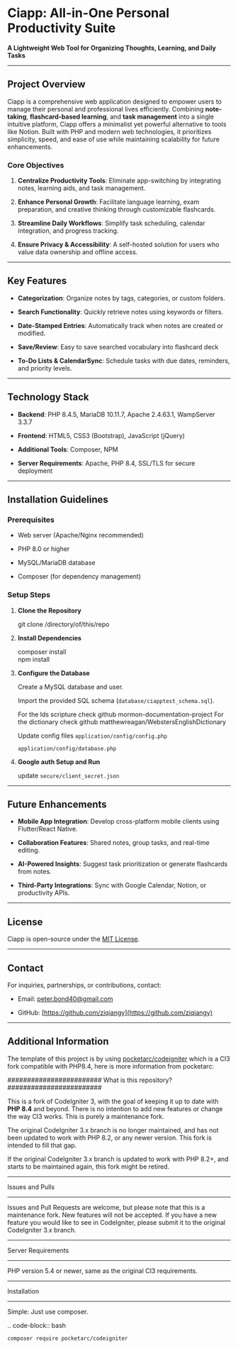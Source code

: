 # **Ciapp: All-in-One Personal Productivity Suite**

**A Lightweight Web Tool for Organizing Thoughts, Learning, and Daily Tasks**

---

## **Project Overview**

Ciapp is a comprehensive web application designed to empower
users to manage their personal and professional lives efficiently.
Combining **note-taking**, **flashcard-based
learning**, and **task management** into
a single intuitive platform, Ciapp offers a minimalist yet
powerful alternative to tools like Notion. Built with PHP and modern
web technologies, it prioritizes simplicity, speed, and ease of use
while maintaining scalability for future enhancements.

### **Core Objectives**

1. **Centralize Productivity
   Tools**: Eliminate app-switching by integrating notes,
   learning aids, and task management.

2. **Enhance Personal Growth**:
   Facilitate language learning, exam preparation, and creative
   thinking through customizable flashcards.

3. **Streamline Daily
   Workflows**: Simplify task scheduling, calendar integration,
   and progress tracking.

4. **Ensure Privacy &
   Accessibility**: A self-hosted solution for users who value
   data ownership and offline access.

---

## **Key Features**

- **Categorization**:
   Organize notes by tags, categories, or custom folders.

- **Search Functionality**:
   Quickly retrieve notes using keywords or filters.

- **Date-Stamped Entries**:
   Automatically track when notes are created or modified.

- **Save/Review**: 
  Easy to save searched vocabulary into flashcard deck

- **To-Do Lists & CalendarSync**: 
  Schedule tasks with due dates, reminders, and priority levels.

---

## **Technology Stack**

- **Backend**: PHP 8.4.5,
   MariaDB 10.11.7, Apache 2.4.63.1, WampServer 3.3.7

- **Frontend**: HTML5,
   CSS3 (Bootstrap), JavaScript (jQuery)

- **Additional Tools**:
   Composer, NPM

- **Server Requirements**:
   Apache, PHP 8.4, SSL/TLS for secure
   deployment

---

## **Installation Guidelines**

### **Prerequisites**

- Web server (Apache/Nginx
   recommended)

- PHP 8.0 or higher

- MySQL/MariaDB database

- Composer (for dependency
   management)

### **Setup Steps**

1. **Clone the Repository**
   
   git clone /directory/of/this/repo

2. **Install Dependencies**
   
   composer install  
   npm install

3. **Configure the Database**
   
   Create a MySQL database and user.
   
   Import the provided SQL schema
     (`database/ciapptest_schema.sql`).
   
   For the lds scripture check github mormon-documentation-project
   For the dictionary check github matthewreagan/WebstersEnglishDictionary
   
   Update config files
     `application/config/config.php`
   
     `application/config/database.php`

4. **Google auth Setup and Run**
   
   update `secure/client_secret.json`

---

## **Future Enhancements**

- **Mobile App Integration**:
   Develop cross-platform mobile clients using Flutter/React Native.

- **Collaboration Features**:
   Shared notes, group tasks, and real-time editing.

- **AI-Powered Insights**:
   Suggest task prioritization or generate flashcards from notes.

- **Third-Party Integrations**:
   Sync with Google Calendar, Notion, or productivity APIs.

---

## **License**

Ciapp is open-source under the [MIT License](https://chat.deepseek.com/a/chat/s/LICENSE.md).

---

## **Contact**

For inquiries, partnerships, or contributions, contact:  

- Email: peter.bond40@gmail.com

- GitHub: [https://github.com/ziqiangy](https://github.com/ziqiangy)

---

## **Additional Information**

The template of this project is by using [pocketarc/codeigniter](https://github.com/pocketarc/codeigniter) which is a CI3 fork compatible with PHP8.4, here is more information from pocketarc:

########################
What is this repository?
########################

This is a fork of CodeIgniter 3, with the goal of keeping it up to date with **PHP 8.4** and beyond. There is no intention to add new features or change the way CI3 works. This is purely a maintenance fork.

The original CodeIgniter 3.x branch is no longer maintained, and has not been updated to work with PHP 8.2, or any newer version. This fork is intended to fill that gap.

If the original CodeIgniter 3.x branch is updated to work with PHP 8.2+, and starts to be maintained again, this fork might be retired.

****************

Issues and Pulls

****************

Issues and Pull Requests are welcome, but please note that this is a maintenance fork. New features will not be accepted. If you have a new feature you would like to see in CodeIgniter, please submit it to the original CodeIgniter 3.x branch.

*******************

Server Requirements

*******************

PHP version 5.4 or newer, same as the original CI3 requirements.

************

Installation

************

Simple: Just use composer.

.. code-block:: bash

    composer require pocketarc/codeigniter